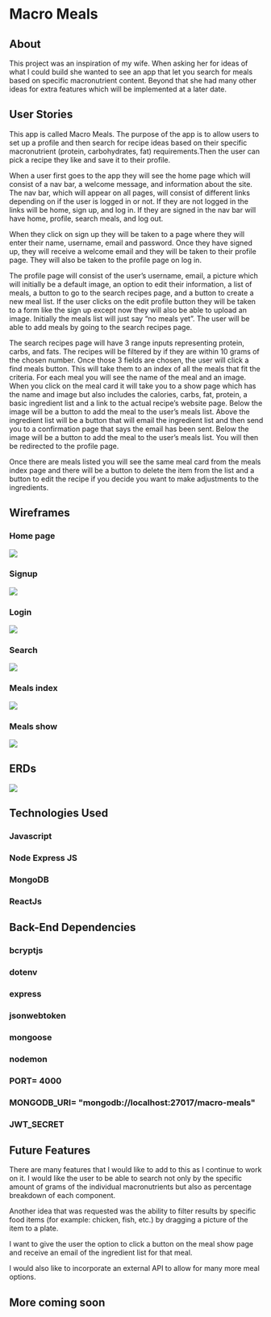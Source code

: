 # Macro Meals

## About

This project was an inspiration of my wife.  When asking her for ideas of what I could build she wanted to see an app that let you search for meals based on specific macronutrient content.  Beyond that she had many other ideas for extra features which will be implemented at a later date.

## User Stories

This app is called Macro Meals.  The purpose of the app is to allow users to set up a profile and then search for recipe ideas based on their specific macronutrient (protein, carbohydrates, fat) requirements.Then the user can pick a recipe they like and save it to their profile.

When a user first goes to the app they will see the home page which will consist of a nav bar, a welcome message, and information about the site. The nav bar, which will appear on all pages, will consist of different links depending on if the user is logged in or not.  If they are not logged in the links will be home, sign up, and log in.  If they are signed in the nav bar will have home, profile, search meals, and log out.  

When they click on sign up they will be taken to a page where they will enter their name, username, email and password. Once they have signed up, they will receive a welcome email and they will be taken to their profile page.  They will also be taken to the profile page on log in.

The profile page will consist of the user’s username, email, a picture which will initially be a default image, an option to edit their information, a list of meals, a button to go to the search recipes page, and a button to create a new meal list.  If the user clicks on the edit profile button they will be taken to a form like the sign up except now they will also be able to upload an image.  Initially the meals list will just say “no meals yet”. The user will be able to add meals by going to the search recipes page.  

The search recipes page will have 3 range inputs representing protein, carbs, and fats.  The recipes will be filtered by if they are within 10 grams of the chosen number. Once those 3 fields are chosen, the user will click a find meals button.  This will take them to an index of all the meals that fit the criteria.  For each meal you will see the name of the meal and an image.  When you click on the meal card it will take you to a show page which has the name and image but also includes the calories, carbs, fat, protein, a basic ingredient list and a link to the actual recipe’s website page. Below the image will be a button to add the meal to the user’s meals list. Above the ingredient list will be a button that will email the ingredient list and then send you to a confirmation page that says the email has been sent. Below the image will be a button to add the meal to the user’s meals list. You will then be redirected to the profile page.

Once there are meals listed you will see the same meal card from the meals index page and there will be a button to delete the item from the list and a button to edit the recipe if you decide you want to make adjustments to the ingredients.   

## Wireframes
### Home page
![](./wireframes/home-page.png)

### Signup
![](./wireframes/signup.png)

### Login
![](./wireframes/login.png)

### Search
![](./wireframes/search.png)

### Meals index
![](./wireframes/meals-index.png)

### Meals show
![](./wireframes/meals-show.png)

## ERDs
![](./wireframes/erd.png)


## Technologies Used

### Javascript
### Node Express JS
### MongoDB
### ReactJs

## Back-End Dependencies

### bcryptjs
### dotenv
### express
### jsonwebtoken
### mongoose
### nodemon
### PORT= 4000
### MONGODB_URI= "mongodb://localhost:27017/macro-meals"
### JWT_SECRET

## Future Features

There are many features that I would like to add to this as I continue to work on it.  I would like the user to be able to search not only by the specific amount of grams of the individual macronutrients but also as percentage breakdown of each component.

Another idea that was requested was the ability to filter results by specific food items (for example: chicken, fish, etc.) by dragging a picture of the item to a plate. 

I want to give the user the option to click a button on the meal show page and receive an email of the ingredient list for that meal.

I would also like to incorporate an external API to allow for many more meal options.

## More coming soon

